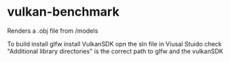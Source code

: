 # vulkan-benchmark

Renders a .obj file from /models




To build 
install glfw
install VulkanSDK
opn the sln file in Viusal Stuido
check "Additional library directories" is the correct path to glfw and the vulkanSDK


